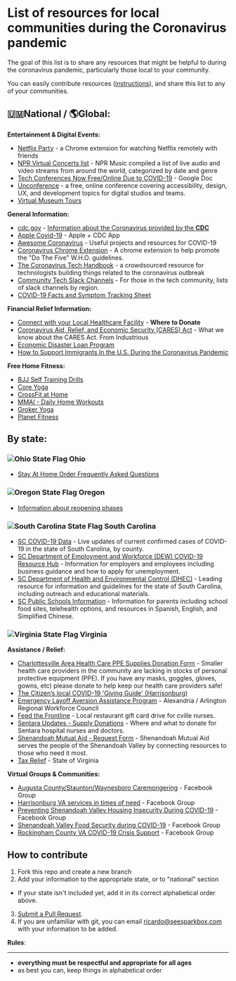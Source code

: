 # List of resources for local communities during the Coronavirus pandemic

The goal of this list is to share any resources that might be helpful to during the coronavirus pandemic, particularly those local to your community.

You can easily contribute resources ([instructions](#how-to-contribute)), and share this list to any of your communities.

## 🇺🇲National / 🌎Global:

**Entertainment &amp; Digital Events:**
 - [Netflix Party](https://www.netflixparty.com) - a Chrome extension for watching Netflix remotely with friends
 - [NPR Virtual Concerts list](https://www.npr.org/2020/03/17/816504058/a-list-of-live-virtual-concerts-to-watch-during-the-coronavirus-shutdown) - NPR Music compiled a list of live audio and video streams from around the world, categorized by date and genre
- [Tech Conferences Now Free/Online Due to COVID-19](https://docs.google.com/spreadsheets/d/1IKXAcDoYnWNpuFaDYkn_aplDZ5fRI0bJNWah0rGFO5E/edit#gid=0) - Google Doc
- [Unconference](http://sparkbox-unconference.eventbrite.com/) - a free, online conference covering accessibility, design, UX, and development topics for digital studios and teams.
- [Virtual Museum Tours](http://mcn.edu/a-guide-to-virtual-museum-resources/)

**General Information:**
  - [cdc.gov](https://www.cdc.gov/coronavirus/2019-ncov/index.html) - <u>Information about the Coronavirus provided by the **CDC**</u>
  - [Apple Covid-19](https://apps.apple.com/us/app/apple-covid-19/id1504132184) - Apple + CDC App
  - [Awesome Coronavirus](https://github.com/soroushchehresa/awesome-coronavirus) - Useful projects and resources for COVID-19
  - [Coronavirus Chrome Extension](https://chrome.google.com/webstore/detail/coronavirus-tips-new-tab/konbgoghafhpdebefnmcbbmbgoakjfkp) - A chrome extension to help promote the "Do The Five" W.H.O. guidelines.
  - [The Coronavirus Tech Handbook](https://coronavirustechhandbook.com/) - a crowdsourced resource for technologists building things related to the coronavirus outbreak
  - [Community Tech Slack Channels](https://github.com/ladyleet/tech-community-slacks) - For those in the tech community, lists of slack channels by region.
  - [COVID-19 Facts and Symptom Tracking Sheet](Information_and_14-day_Monitoring_Sheet.pdf)

**Financial Relief Information:**
  - [Connect with your Local Healthcare Facility](https://docs.google.com/spreadsheets/d/1txEanDkIrJ5GNfSk-zlXkTlB-bQPNRN_Y69qEwmdme8/htmlview?sle=true&fbclid=IwAR1Tq-1SgN8Mn2b5FX4QAdwSV3RIIRL37zV8CKSZBaFh_25tgHcRDykolPQ) - **Where to Donate**
- [Coronavirus Aid, Relief, and Economic Security (CARES) Act](https://drive.google.com/file/d/1U0eJmR_IDQrblnMX1jeYkldLJJlQRkbG/view) - What we know about the CARES Act. From Industrious
- [Economic Disaster Loan Program](https://www.sba.gov/funding-programs/disaster-assistance)
- [How to Support Immigrants In the U.S. During the Coronavirus Pandemic](https://www.teenvogue.com/story/how-help-immigrant-communities-coronavirus)

**Free Home Fitness:**
  - [BJJ Self Training Drills](https://bjjfanatics.com/products/self-master-solo-bjj-training-drills-by-john-danaher)
  - [Core Yoga](https://www.corepoweryogaondemand.com/keep-up-your-practice)
  - [CrossFit at Home](https://www.crossfit.com/at-home)
  - [MMAI - Daily Home Workouts](https://www.facebook.com/harrisonburgmmai/)
  - [Groker Yoga](https://grokker.com/individuals)
  - [Planet Fitness](https://www.facebook.com/planetfitness/videos/1058274961238168)

## By state:

### ![Ohio State Flag](flags/ohio.gif) Ohio
- [Stay At Home Order Frequently Asked Questions](https://coronavirus.ohio.gov/wps/portal/gov/covid-19/home/stay-at-home-information/stay-at-home-order-frequently-asked-questions)

### ![Oregon State Flag](flags/oregon.gif) Oregon
- [Information about reopening phases](https://govstatus.egov.com/or-covid-19/)

### ![South Carolina State Flag](flags/south-carolina.gif) South Carolina
- [SC COVID-19 Data](https://www.scdhec.gov/infectious-diseases/viruses/coronavirus-disease-2019-covid-19/monitoring-testing-covid-19) - Live updates of current confirmed cases of COVID-19 in the state of South Carolina, by county.
- [SC Department of Employment and Workforce (DEW) COVID-19 Resource Hub](https://dew.sc.gov/covid-hub) - Information for employers and employees including business guidance and how to apply for unemployment.
- [SC Department of Health and Environmental Control (DHEC)](https://www.scdhec.gov/infectious-diseases/viruses/coronavirus-disease-2019-covid-19) - Leading resource for information and guidelines for the state of South Carolina, including outreach and educational materials.
- [SC Public Schools Information](https://ed.sc.gov/newsroom/covid-19-coronavirus-and-south-carolina-schools/) - Information for parents including school food sites, telehealth options, and resources in Spanish, English, and Simplified Chinese.

### ![Virginia State Flag](flags/virginia.gif) Virginia

**Assistance / Relief:**
- [Charlottesville Area Health Care PPE Supplies Donation Form](https://docs.google.com/forms/d/e/1FAIpQLScIXbfWmGBkP-bKUB8_ZOrYDfVCf_I1mCIkh3q9IRB5qUBtRA/viewform?usp=sf_link) - Smaller health care providers in the community are lacking in stocks of personal protective equipment (PPE). If you have any masks, goggles, gloves, gowns, etc) please donate to help keep our health care providers safe!
- [The Citizen’s local COVID-19 'Giving Guide' (Harrisonburg)](https://hburgcitizen.com/2020/04/09/the-citizens-local-covid-19-giving-guide/)
- [Emergency Layoff Aversion Assistance Program](https://workforcecouncil.arlingtonva.us/covid19/) - Alexandria / Arlington Regional Workforce Council
- [Feed the Frontline](https://charlottesville29.com/2020/03/23/feed-the-frontline-thank-our-nurses-with-a-free-restaurant-meal/) - Local restaurant gift card drive for cville nurses.
- [Sentara Updates - Supply Donations](https://sentaraupdates.com/supply-donations/) - Where and what to donate for Sentara hospital nurses and doctors.
- [Shenandoah Mutual Aid - Request Form](https://docs.google.com/forms/d/e/1FAIpQLSe4fJopOY18TF7oU8FIuePijNgiao7Aqg9Dlc2AeVjfiX1t_g/viewform?fbclid=IwAR09aRZ-D25Apq9gbMywakawGZKaTJnkXF1NTsDHluCkbnY4aypOCJxTbkQ) - Shenandoah Mutual Aid serves the people of the Shenandoah Valley by connecting resources to those who need it most.
- [Tax Relief](https://www.tax.virginia.gov/news/coronavirus-updates) - State of Virginia

**Virtual Groups &amp; Communities:**
- [Augusta County/Staunton/Waynesboro Caremongering](https://www.facebook.com/groups/546082846026075/) - Facebook Group
- [Harrisonburg VA services in times of need](https://www.facebook.com/groups/2351227165169293/) - Facebook Group
- [Preventing Shenandoah Valley Housing Insecurity During COVID-19](https://www.facebook.com/groups/202178274441349/) - Facebook Group
- [Shenandoah Valley Food Security during COVID-19](https://www.facebook.com/groups/146012133427764/) - Facebook Group
- [Rockingham County VA COVID-19 Crisis Support](https://www.facebook.com/groups/680452289365828) - Facebook Group

## How to contribute

1. Fork this repo and create a new branch
1. Add your information to the appropriate state, or to "national" section
  -  If your state isn't included yet, add it in its correct alphabetical order above.
3. [Submit a Pull Request](https://opensource.com/article/19/7/create-pull-request-github).
1. If you are unfamiliar with git, you can email ricardo@seesparkbox.com with your information to be added.

**Rules**:
<hr />

- **everything must be respectful and appropriate for all ages**
- as best you can, keep things in alphabetical order
